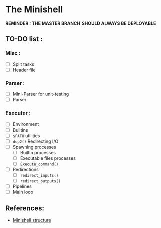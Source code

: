 # The Minishell

**REMINDER : THE MASTER BRANCH SHOULD ALWAYS BE DEPLOYABLE**

## TO-DO list :

### Misc :
- [ ] Split tasks
- [ ] Header file 

### Parser :

- [ ] Mini-Parser for unit-testing
- [ ] Parser

### Executer : 

- [ ] Environment
- [ ] Builtins
- [ ] `$PATH` utilities
- [ ] `dup2()` Redirecting I/O
- [ ] Spawning processes
    - [ ] Builtin processes
    - [ ] Executable files processes
    - [ ] `Execute_command()`
- [ ] Redirections
    - [ ] `redirect_inputs()`
    - [ ] `redirect_outputs()`
- [ ] Pipelines
- [ ] Main loop

## References:

- [Minishell structure](../master/structure.md)